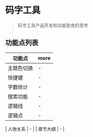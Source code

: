 # 码字工具

> 码字工具产品开发和功能取舍的思考

## 功能点列表

| 功能点     | more |
| ---------- | ---- |
| 主题色切换 | -    |
| 快捷键     | -    |
| 字数统计   | -    |
| 搜索功能   | -    |
| 逻辑线     | -    |
| 逻辑点     | -    | 

| 人物关系   | -    |
| 章节大纲   | -    |